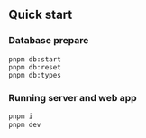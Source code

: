 ## Quick start

### Database prepare

```
pnpm db:start
pnpm db:reset
pnpm db:types
```

### Running server and web app

```sh
pnpm i
pnpm dev
```
